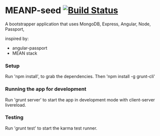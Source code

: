 MEANP-seed   [![Build Status](https://drone.io/github.com/mravinale/meanp-seed/status.png)](https://drone.io/github.com/mravinale/meanp-seed/latest)
================

A bootstrapper application that uses MongoDB, Express, Angular, Node, Passport,
 
inspired by:
 * angular-passport 
 * MEAN stack
 
### Setup
Run 'npm install', to grab the dependencies.
Then 'npm install -g grunt-cli'

### Running the app for development
Run 'grunt server' to start the app in development mode with client-server livereload.

### Testing
Run 'grunt test' to start the karma test runner.
 
